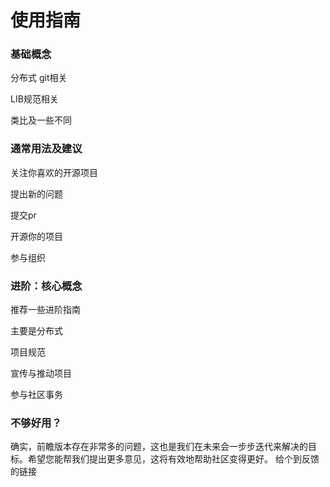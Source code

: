 # 使用指南



### 基础概念

分布式  git相关

LIB规范相关

类比及一些不同





### 通常用法及建议

关注你喜欢的开源项目

提出新的问题

提交pr

开源你的项目

参与组织





### 进阶：核心概念

推荐一些进阶指南

主要是分布式

项目规范

宣传与推动项目

参与社区事务





### 不够好用？

确实，前瞻版本存在非常多的问题，这也是我们在未来会一步步迭代来解决的目标。希望您能帮我们提出更多意见，这将有效地帮助社区变得更好。  给个到反馈的链接

